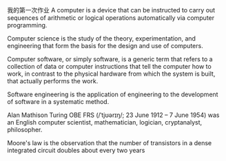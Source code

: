 我的第一次作业
A computer is a device that can be instructed to carry out sequences of arithmetic or logical operations automatically via computer programming.

Computer science is the study of the theory, experimentation, and engineering that form the basis for the design and use of computers.

Computer software, or simply software, is a generic term that refers to a collection of data or computer instructions that tell the computer how to work, in contrast to the physical hardware from which the system is built, that actually performs the work. 

Software engineering is the application of engineering to the development of software in a systematic method. 

Alan Mathison Turing OBE FRS (/ˈtjʊərɪŋ/; 23 June 1912 – 7 June 1954) was an English computer scientist, mathematician, logician, cryptanalyst, philosopher.

Moore's law is the observation that the number of transistors in a dense integrated circuit doubles about every two years


